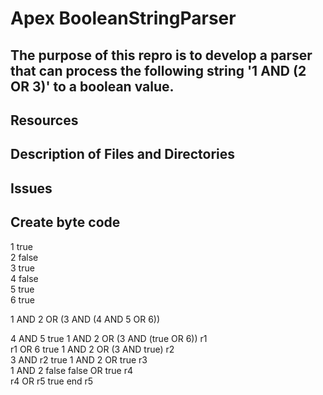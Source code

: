 # Apex BooleanStringParser

## The purpose of this repro is to develop a parser that can process the following string  '1 AND (2 OR 3)' to a boolean value.


## Resources


## Description of Files and Directories


## Issues


## Create byte code 

1 true<br />
2 false<br />
3 true <br />
4 false<br />
5 true<br />
6 true<br />







1 AND 2 OR (3 AND (4 AND 5 OR 6))<br />

4 AND 5			true	1 AND 2 OR (3 AND (true OR 6))	r1<br />
r1 OR 6			true	1 AND 2 OR (3 AND true)			r2<br />
3 AND r2 		true 	1 AND 2 OR true					r3<br />
1 AND 2			false	false OR true					r4<br />
r4 OR r5	  	true    end								r5<br />





